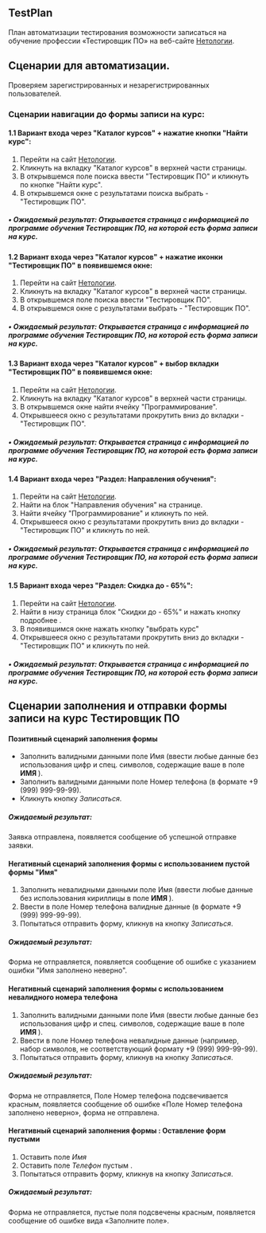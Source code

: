 <h2>TestPlan</h2>
<p>План автоматизации тестирования возможности записаться на обучение профессии «Тестировщик ПО» на веб-сайте <a href="https://netology.ru/">Нетологии</a>.</p>

<h2>Сценарии для автоматизации.</h2>

<p>Проверяем зарегистрированных и незарегистрированных пользователей.</p>

<h3>Сценарии навигации до формы записи на курс:</h3>

<h4>1.1 Вариант входа через "Каталог курсов" + нажатие кнопки "Найти курс":</h4>
<ol>
  <li>Перейти на сайт <a href="https://netology.ru">Нетологии</a>.</li>
  <li>Кликнуть на вкладку "Каталог курсов" в верхней части страницы.</li>
  <li>В открывшемся поле поиска ввести "Тестировщик ПО" и кликнуть по кнопке "Hайти курс".</li>
  <li>В открывшемся окне с результатами поиска выбрать - "Тестировщик ПО".</li>
</ol>
<h5>• Ожидаемый результат: Открывается страница с информацией по программе обучения Тестировщик ПО, на которой есть форма записи на курс.</h5>

<h4>1.2 Вариант входа через "Каталог курсов" + нажатие иконки "Тестировщик ПО" в появившемся окне:</h4>
<ol>
  <li>Перейти на сайт <a href="https://netology.ru">Нетологии</a>.</li>
  <li>Кликнуть на вкладку "Каталог курсов" в верхней части страницы.</li>
  <li>В открывшемся поле поиска ввести "Тестировщик ПО".</li>
  <li>В открывшемся окне с результатами выбрать - "Тестировщик ПО".</li>
</ol>
<h5>• Ожидаемый результат: Открывается страница с информацией по программе обучения Тестировщик ПО, на которой есть форма записи на курс.</h5>

<h4>1.3 Вариант входа через "Каталог курсов" + выбор вкладки "Тестировщик ПО" в появившемся окне:</h4>
<ol>
  <li>Перейти на сайт <a href="https://netology.ru">Нетологии</a>.</li>
  <li>Кликнуть на вкладку "Каталог курсов" в верхней части страницы.</li>
  <li>В открывшемся окне найти ячейку "Программирование".</li>
  <li>Открывшееся окно с результатами прокрутить вниз до вкладки - "Тестировщик ПО".</li>
</ol>
<h5>• Ожидаемый результат: Открывается страница с информацией по программе обучения Тестировщик ПО, на которой есть форма записи на курс.</h5>

<h4>1.4 Вариант входа через "Раздел: Направления обучения":</h4>
<ol>
  <li>Перейти на сайт <a href="https://netology.ru">Нетологии</a>.</li>
  <li>Найти на блок "Направления обучения" на странице.</li>
  <li>Hайти ячейку "Программирование" и кликнуть по ней.</li>
  <li>Открывшееся окно с результатами прокрутить вниз до вкладки - "Тестировщик ПО" и кликнуть по ней.</li>
</ol>
<h5>• Ожидаемый результат: Открывается страница с информацией по программе обучения Тестировщик ПО, на которой есть форма записи на курс.</h5>

<h4>1.5 Вариант входа через "Раздел: Скидка до - 65%":</h4>
<ol>
  <li>Перейти на сайт <a href="https://netology.ru">Нетологии</a>.</li>
  <li>Найти в низу страница блок "Скидки до - 65%" и нажать кнопку подробнее .</li>
  <li>В появившимся окне нажать кнопку "выбрать курс"</li>
  <li>Открывшееся окно с результатами прокрутить вниз до вкладки - "Тестировщик ПО" и кликнуть по ней.</li>
</ol>
<h5>• Ожидаемый результат: Открывается страница с информацией по программе обучения Тестировщик ПО, на которой есть форма записи на курс.</h5>

<h2>Сценарии заполнения и отправки формы записи на курс Тестировщик ПО</h2>

<h4>Позитивный сценарий заполнения формы</h4>
<ul>
  <li>Заполнить валидными данными поле Имя (ввести любые данные без использования цифр и спец. символов, содержащие ваше в поле <strong> ИМЯ </strong>).</li>
  <li>Заполнить валидными данными поле Номер телефона (в формате +9 (999) 999-99-99).</li>
  <li>Кликнуть кнопку <em>Записаться</em>.</li>
</ul>

<h5>Ожидаемый результат:</h5>
<p> Заявка отправлена, появляется сообщение об успешной отправке заявки.</p>

<h4> Негативный сценарий заполнения формы с использованием пустой формы "Имя" </h4>
<ol>
  <li>Заполнить невалидными данными поле Имя (ввести любые данные без использования кириллицы в поле <strong> ИМЯ </strong>).</li>
  <li>Ввести в поле Номер телефона валидные данные (в формате +9 (999) 999-99-99).</li>
  <li>Попытаться отправить форму, кликнув на кнопку <em>Записаться</em>.</li>
</ol>

<h5>Ожидаемый результат:</h5>
<p>Форма не отправляется, появляется сообщение об ошибке с указанием ошибки "Имя заполнено неверно".</p>

<h4> Негативный сценарий заполнения формы с использованием невалидного номера телефона </h4>
<ol>
  <li>Заполнить валидными данными поле Имя (ввести любые данные без использования цифр и спец. символов, содержащие ваше в поле <strong> ИМЯ </strong>).</li>
  <li>Ввести в поле Номер телефона невалидные данные (например, набор символов, не соответствующий формату +9 (999) 999-99-99).</li>
  <li>Попытаться отправить форму, кликнув на кнопку <em>Записаться</em>.</li>
</ol>

<h5>Ожидаемый результат:</h5>
<p>Форма не отправляется, Поле Номер телефона подсвечивается красным, появляется сообщение об ошибке «Поле Номер телефона заполнено неверно», форма не отправлена.</p>


<h4> Негативный сценарий заполнения формы : Оставление форм пустыми </h4>
<ol>
  <li>Оставить поле <em> Имя </em> </li>
  <li>Оставить поле <em> Телефон </em> пустым .</li>
  <li>Попытаться отправить форму, кликнув на кнопку <em>Записаться</em>.</li>
</ol>

<h5>Ожидаемый результат:</h5>
<p>Форма не отправляется, пустые поля подсвечены красным, появляется сообщение об ошибке вида «Заполните поле».</p>